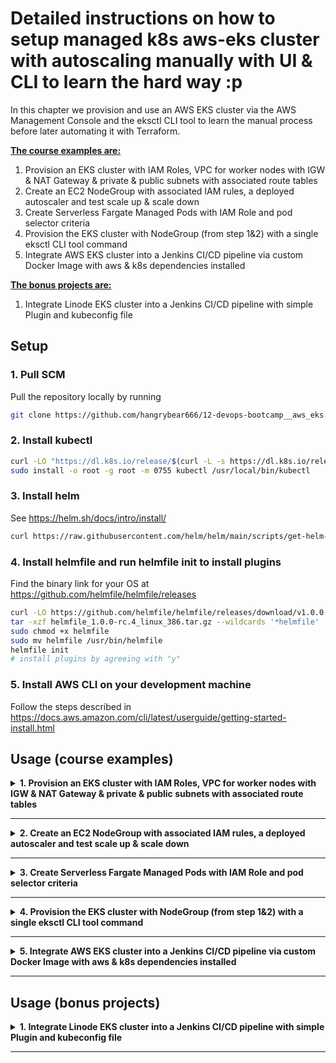 # Detailed instructions on how to setup managed k8s aws-eks cluster with autoscaling manually with UI & CLI to learn the hard way :p

In this chapter we provision and use an AWS EKS cluster via the AWS Management Console and the eksctl CLI tool to learn the manual process before later automating it with Terraform.

<b><u>The course examples are:</u></b>
1. Provision an EKS cluster with IAM Roles, VPC for worker nodes with IGW & NAT Gateway & private & public subnets with associated route tables
2. Create an EC2 NodeGroup with associated IAM rules, a deployed autoscaler and test scale up & scale down
3. Create Serverless Fargate Managed Pods with IAM Role and pod selector criteria
4. Provision the EKS cluster with NodeGroup (from step 1&2) with a single eksctl CLI tool command
5. Integrate AWS EKS cluster into a Jenkins CI/CD pipeline via custom Docker Image with aws & k8s dependencies installed
<!--
<b><u>The exercise projects are:</u></b>
1. wip -->

<b><u>The bonus projects are:</u></b>
1. Integrate Linode EKS cluster into a Jenkins CI/CD pipeline with simple Plugin and kubeconfig file

## Setup

### 1. Pull SCM

Pull the repository locally by running
```bash
git clone https://github.com/hangrybear666/12-devops-bootcamp__aws_eks.git
```

### 2. Install kubectl

```bash
curl -LO "https://dl.k8s.io/release/$(curl -L -s https://dl.k8s.io/release/stable.txt)/bin/linux/amd64/kubectl"
sudo install -o root -g root -m 0755 kubectl /usr/local/bin/kubectl
```

### 3. Install helm

See https://helm.sh/docs/intro/install/
```bash
curl https://raw.githubusercontent.com/helm/helm/main/scripts/get-helm-3 | bash
```

### 4. Install helmfile and run helmfile init to install plugins

Find the binary link for your OS at https://github.com/helmfile/helmfile/releases
```bash
curl -LO https://github.com/helmfile/helmfile/releases/download/v1.0.0-rc.4/helmfile_1.0.0-rc.4_linux_386.tar.gz
tar -xzf helmfile_1.0.0-rc.4_linux_386.tar.gz --wildcards '*helmfile'
sudo chmod +x helmfile
sudo mv helmfile /usr/bin/helmfile
helmfile init
# install plugins by agreeing with "y"
```

### 5. Install AWS CLI on your development machine

Follow the steps described in https://docs.aws.amazon.com/cli/latest/userguide/getting-started-install.html

## Usage (course examples)

<details closed>
<summary><b>1. Provision an EKS cluster with IAM Roles, VPC for worker nodes with IGW & NAT Gateway & private & public subnets with associated route tables</b></summary>

#### a. Create IAM Role for EKS Cluster
IAM -> Roles -> Create role -> AWS Service -> EKS -> EKS Cluster (Use Case) -> Name "aws-console-eks-cluster-role" -> Next x3

#### b. Create VPC, Subnet, IGW, NAT Gateway, Security Group, Route Tables, Routes and Attachments with CloudFormation Template
CloudFormation -> Create Stack -> Choose an existing template -> Amazon S3 URL -> https://s3.us-west-2.amazonaws.com/amazon-eks/cloudformation/2020-10-29/amazon-eks-vpc-private-subnets.yaml
-> Stack name "aws-console-eks-vpc-stack" -> Next -> Next -> Submit

*NOTE:* The Documentation for setting up the VPC via CloudFormation can be found here: https://docs.aws.amazon.com/eks/latest/userguide/creating-a-vpc.html

- The VPC is designed to contain Kubernetes worker nodes, with both private and public subnets across two availability zones (AZs)
- It contains 2 private and 2 public subnets in two AZs.
- The 2 public subnets have **one** route tables associated with it that directs traffic to the IGW for internet connectivity.
- The public subnets also include a NAT gateway each, so instances in the private subnets can route egress to NAT gateway via route tables.
- The NAT gateway forwards the request to the IGW for outbound internet access, while keeping instances in the private subnet closed off for ingress.
- There are two private route tables because each private subnet routes internet-bound traffic through a different NAT Gateway. This allows for high availability and redundancy across multiple Availability Zones (AZs).
- A security group is created for controlling communication between the EKS control plane and worker nodes.

#### VPC and Networking
- **VPC**
- **Public Subnet 01**
- **Public Subnet 02**
- **Private Subnet 01**
- **Private Subnet 02**

#### Route Tables and Associations
- **Public Route Table**
- **Private Route Table 01**
- **Private Route Table 02**
- **Public Route**
- **Private Route 01**
- **Private Route 02**
- **Public Subnet 01 Route Table Association**
- **Public Subnet 02 Route Table Association**
- **Private Subnet 01 Route Table Association**
- **Private Subnet 02 Route Table Association**

#### Gateways and Attachments
- **Internet Gateway**
- **VPC Gateway Attachment**
- **NAT Gateway 01**
- **NAT Gateway 02**
- **NAT Gateway EIP 1**
- **NAT Gateway EIP 2**

### Security
- **Control Plane Security Group**

#### c. Save Outputs for EKS creation
Navigate to *Cloudformation -> "aws-console-eks-vpc-stack" -> Outputs* and note down the `VpcId` and `SecurityGroup` e.g. `vpc-04949f5326907d10f` & `sg-0fbe7eccb24716e60`

#### d. Create EKS cluster from management console
EKS -> Clusters -> Create EKS cluster -> Name: "aws-console-eks-cluster" -> Upgrade policy = Standard -> Secrets encryption (NO) -> Next -> VPC ID from step c) -> Select all subnets -> Security Group from step c) -> Cluster endpoint access = Public and Private -> Control plane logging (NONE) -> Prometheus Metrics (NONE) -> EKS Addons (kube-proxy, Amazon VPC CNI, CoreDNS) -> Next -> Create

#### e. Wait until cluster is ready and check health status
Wait (~10mins) until EKS control plane has been initialized and check for correct setup

```bash
aws eks update-kubeconfig --name aws-console-eks-cluster
cat ~/.kube/config
kubectl cluster-info
```

</details>

-----
<details closed>
<summary><b>2. Create an EC2 NodeGroup with associated IAM rules, a deployed autoscaler and test scale up & scale down</b></summary>

#### a. Create IAM Roles and Permissions for NodeGroups
IAM -> Roles -> Create Role -> Aws Service -> User Case (EC2) -> Add permission -> AmazonEKSWorkerNodePolicy & AmazonEC2ContainerRegistryReadOnly & AmazonEKS_CNI_Policy -> Role Name "aws-console-eks-ec2-nodegroup-policy" -> Create Role

*Note* See https://docs.aws.amazon.com/eks/latest/userguide/create-node-role.html for additional documentation

#### b. Create Security Group for SSH Access to Worker Nodes from restricted IPs
Security Groups -> Name "aws-console-eks-nodegroup-ssh-access" -> Select EKS VPC -> Inbound Rule (SSH) Port 22 with only my IP e.g. 3.79.46.109/32 -> Outbound Rule (Delete)

#### c. Create Node Group with preinstalled container runtime and kubernetes dependencies
EKS -> Clusters -> aws-console-eks-cluster -> Compute -> Add Node Group -> Name "aws-console-eks-ec2-node-group" -> Attach IAM role from step f) -> Amazon Linux 2 -> On-Demand -> t2.small -> 10GiB Disk size -> Desired size 3 / Minimum size 2 / Maximum size 3 / Maximum unavailable 1 -> Configure Remote Access (Yes) -> Allow remote access from selected Security Group from step g)

#### d. Configure Autoscaling by setting up a custom IAM policy
IAM -> Policies -> Create policy -> JSON -> Name "aws-console-eks-nodegroupAutoscalerPolicy" -> Create Policy -> Attach Policy -> aws-console-eks-ec2-nodegroup-policy
Apply the code from `autoscalingPermissions.json` but be sure to check the following documentation in case the Policies have changed:
 https://github.com/kubernetes/autoscaler/blob/master/cluster-autoscaler/cloudprovider/aws/README.md#full-cluster-autoscaler-features-policy-recommended

#### e. Deploy Autoscaler in EKS clusters kube-system namespace

- Check for newest yaml file here and overwrite the local `cluster-autoscaler-autodiscover.yaml` file: https://github.com/kubernetes/autoscaler/blob/master/cluster-autoscaler/cloudprovider/aws/examples/cluster-autoscaler-autodiscover.yaml
- Then replace the version tag of the autoscaler image with the corresponding version of your kubernetes cluster. You can find your cluster version by checking in AWS Console at EKS -> Clusters -> aws-console-eks-cluster
- Then navigate to https://github.com/kubernetes/autoscaler/tags and select the corresponding tag to replace `registry.k8s.io/autoscaling/cluster-autoscaler:v1.30.2` in `cluster-autoscaler-autodiscover.yaml` with the appropriate version.
- You might have to change the ssl-certs mount Path to support the Amazon Linux Version running on your worker nodes with e.g. `mountPath: /etc/ssl/certs/ca-bundle.crt`

**IMPORTANT** if you have given the eks cluster another name, then you have to replace this in `cluster-autoscaler-autodiscover.yaml` at the end of the line `- --node-group-auto-discovery=asg:tag=k8s.io/cluster-autoscaler/enabled,k8s.io/cluster-autoscaler/aws-console-eks-cluster`

```bash
kubectl apply -f cluster-autoscaler-autodiscover.yaml
kubectl get all -n kube-system
kubectl get nodes
```

#### f. Scale Down NodeGroup by decreasing the desired size to 1

Change the desired size to e.g. 1 and check the autoscaler logs for changes.

EKS -> Clusters -> aws-console-eks-cluster -> Node groups -> aws-console-eks-ec2-node-group -> Edit node group
```bash
# replace with your pod id
kubectl logs deployment.apps/cluster-autoscaler -n kube-system
kubectl get nodes -w # watch continuously
```

#### g. Create nginx deployment with LoadBalancer to check public availability of Pod Service

The following deployment automatically creates a publicly available Load Balancer under EC2 -> Load balancers which is situated in both public subnets (where individual nodes reside in either one)
```bash
kubectl apply -f nginx-deployment.yaml
```

Navigate to your Load Balancer public DNS name and check ingress capability.

 #### h. Create 30 replicas of nginx to check scale up, then delete pods to watch scale down

Then change replica count to 30 in `nginx-deployment.yaml` and run the apply command again. The autoscaler should now provision up to the maximum number of nodes (3) in order to start all pods.
```bash
# change replicas to 30
kubectl apply -f nginx-deployment.yaml
kubectl logs deployment.apps/cluster-autoscaler -n kube-system
kubectl get pods -w # watch continuously
kubectl get nodes
# clean up and watch scale down
kubectl delete -f nginx-deployment.yaml
kubectl logs deployment.apps/cluster-autoscaler -n kube-system
kubectl get nodes
```


</details>

-----

<details closed>
<summary><b>3. Create Serverless Fargate Managed Pods with IAM Role and pod selector criteria</b></summary>

#### a. Create IAM Role for EKS Fargate
IAM -> Roles -> Create role -> AWS Service -> EKS -> EKS - Fargate Pod (Use Case) -> Name "aws-console-eks-fargate-pod-role" -> Next x3

#### b. Create Fargate Profile in EKS Cluster
EKS -> Clusters -> aws-console-eks-cluster -> Compute -> Add Fargate Profile -> Name "aws-console-eks-fargate-profile" -> Select Private Subnets -> Namespace "dev-fargate" -> Match Labels key:value = profile:fargate
*NOTE:* Even though Fargate managed service runs in its own AWS VPC, our pods will have an internal IP address within our cluster, pulling from the private subnet CIDR range

#### c. Deploy nginx with fargate namespace and label selectors

*NOTE:* all pods are deployed in their own fargate node running in a separate VM
```bash
kubectl create ns dev-fargate
kubectl apply -f nginx-deployment-fargate.yaml
kubectl get pods -n dev-fargate -w
kubectl get nodes
# delete
kubectl delete -f nginx-deployment-fargate.yaml
kubectl delete ns dev-fargate
```

</details>

-----

<details closed>
<summary><b>4. Provision the EKS cluster with NodeGroup (from step 1&2) with a single eksctl CLI tool command</b></summary>

#### a. Delete all resources created in prior steps

#### b. Install eksctl
```bash
mkdir ~/eksinstall/ && cd ~/eksinstall/
ARCH=amd64
PLATFORM=$(uname -s)_$ARCH
curl -sLO "https://github.com/eksctl-io/eksctl/releases/latest/download/eksctl_$PLATFORM.tar.gz"
tar -xzf eksctl_$PLATFORM.tar.gz -C /tmp && rm eksctl_$PLATFORM.tar.gz
sudo mv /tmp/eksctl /usr/local/bin
cd - && sudo rm -rf ~/eksinstall/
```

#### c. Create Cluster via CLI

```bash
eksctl create cluster \
  --name aws-eksctl-cluster \
  --version 1.30 \
  --region eu-central-1 \
  --nodegroup-name aws-eksctl-nodeGroup \
  --node-type t2.small \
  --nodes 2 \
  --nodes-min 1 \
  --nodes-max 3 \

```

</details>

-----

<details closed>
<summary><b>5. Integrate AWS EKS cluster into a Jenkins CI/CD pipeline via custom Docker Image with aws & k8s dependencies installed</b></summary>

#### a. Retrieve information about your cluster and add it to the aws-iam-auth config file
- Change the endpoint url in `aws-iam-authenticator-config.yaml` at `clusters.cluster.server` to your own after retrieving it in the aws cli
- Change the cluster name at the bottom under args in case you named your cluster something else other than in step 4c)
- Retrieve `certificate-authority-data` from your ~/.kube/config that has been set up by eksctl after cluster creation and add it to `clusters.cluster.certificate-authority-data`

```bash
# retrieve endpoint url
aws eks describe-cluster --name aws-eksctl-cluster --query 'cluster.endpoint'
# retrieve certificate data for the cluster matching your endpoint url
cat ~/.kube/config
```

#### b. Configure Jenkins for AWS, Git, Docker Hub, and Kubernetes

**Create Secrets**
- Create Username:Password with the id `docker-hub-repo` containing your user and API Token as password
- Create Username:Password with the id `git-creds` with either your username or jenkins and an API Token as password
- Create Secret Text with the id `aws_access_key_id` with your AWS IAM Account's Access Key ID (or better a dedicated Jenkins IAM Account)
- Create Secret Text with the id `aws_secret_access_key` with your AWS IAM Account's Secret Access Key (or better a dedicated Jenkins IAM Account)
- Create Secret File with the id `aws-iam-authenticator-config` with your updated `aws-iam-authenticator-config.yaml` from step b) acting as your .kube/config file

**Configure Jenkins Plugins**
- Add Maven Plugin under Manage Jenkins -> Tools -> Maven and name it Maven.

**Install aws cli in jenkins docker container**
```bash
ssh jenkins-runner@172.105.75.118
docker exec -u root -it jenkins-dind bash
curl "https://awscli.amazonaws.com/awscli-exe-linux-x86_64.zip" -o "awscliv2.zip"
unzip awscliv2.zip
./aws/install
exit
```

#### c. Create Jenkins Pipeline with this repository as source and Jenkinsfile located in java-app/Jenkinsfile

- Replace the environment variables in `java-app/Jenkinsfile` with your own repositories (Docker Hub / ECR)

#### d. Install nginx-ingress-controller via helm in your cluster and note down the LoadBalancer DNSName

```bash
helm repo add ingress-nginx https://kubernetes.github.io/ingress-nginx
helm repo update
helm install nginx-ingress ingress-nginx/ingress-nginx --version 4.11.2
```
- **Important** Once the cluster has successfully launched the ingress controller, query the DNS Name and add it to `java-app-ingress.yaml` under `spec.rules.host`

#### e. Run the pipeline and navigate to your Ingress Controller external LoadBalancer DNS Name to see the java app in action

</details>

-----


## Usage (bonus projects)

<details closed>
<summary><b>1. Integrate Linode EKS cluster into a Jenkins CI/CD pipeline with simple Plugin and kubeconfig file</b></summary>


#### a. Follow the Jenkins Server Setup steps from demo project 5 first.

#### b. Create an Account on the Linode Cloud and then Create a Kubernetes Cluster

*Note:* See https://cloud.linode.com/kubernetes/clusters
- Name it `test-cluster` and put it in your Region without High Availability (HA) Control Plane to save costs.
- Adding 3 Nodes with 2GB each on a shared CPU is sufficient.
- Once the cluster is running, download `test-cluster-kubeconfig.yaml`. If your file is named differently, add it to `.gitignore` as it contains sensitive data.

#### c. Install Kubernetes CLI Plugin on your Jenkins Server and Add kubeconfig Credential and Install Kubectl on your Jenkins Server

- Dashboard -> Manage Jenkins -> Plugins -> Kubernetes CLI Version 1.12.1
- Create Secret File with the id `linode-kube-config` with your updated `test-cluster-kubeconfig.yaml` from step b) acting as your .kube/config file

**Install kubectl in jenkins docker container**
```bash
ssh jenkins-runner@172.105.75.118
docker exec -u root -it jenkins-dind bash
curl -LO "https://dl.k8s.io/release/v1.30.0/bin/linux/amd64/kubectl" && install -o root -g root -m 0755 kubectl /usr/local/bin/kubectl
exit
```

#### d.Create Jenkins Pipeline with this repository as source and Jenkinsfile located in java-app/Jenkinsfile.linode and add your cluster url

- Add your Linode Cluster API Endpoint URL to `Jenkinsfile.linode` in the environment block under `LINODE_SERVER_URL` without its port

#### e. Install nginx-ingress-controller via helm in your cluster and note down the LoadBalancer DNSName

```bash
sudo chmod 400 test-cluster-kubeconfig.yaml
export KUBECONFIG=test-cluster-kubeconfig.yaml
helm repo add ingress-nginx https://kubernetes.github.io/ingress-nginx
helm repo update
helm install nginx-ingress ingress-nginx/ingress-nginx --version 4.11.2
```
- **Important** Once the cluster has successfully launched the ingress controller, navigate to your Linode NodeBalancer and extract the DNS hostname to add to `java-app-ingress-linode.yaml` under `spec.rules.host`

#### f. Run the pipeline and navigate to your Ingress Controller external LoadBalancer DNS Name to see the java app in action

</details>

-----